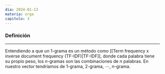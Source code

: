 ```yaml
---
dia: 2024-01-13
materia: orga
capitulo: 3
---
```

### Definición
---
Entendiendo a que un $1$-grama es un método como [[Term frequency x inverse document frequency (TF-IDF)|TF-IDF]], donde cada palabra tiene su propio peso, los $n$-gramas son las combinaciones de $n$ palabras. En nuestro vector tendríamos de $1$-grama, $2$-grama, $\cdots$, $n$-grama.